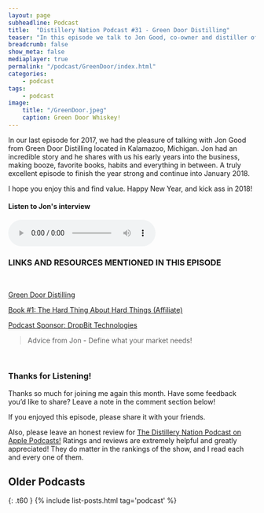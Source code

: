 ```yaml
---
layout: page
subheadline: Podcast
title:  "Distillery Nation Podcast #31 - Green Door Distilling"
teaser: "In this episode we talk to Jon Good, co-owner and distiller of Green Door Distilling"
breadcrumb: false
show_meta: false
mediaplayer: true
permalink: "/podcast/GreenDoor/index.html"
categories:
    - podcast
tags:
    - podcast
image:
    title: "/GreenDoor.jpeg"
    caption: Green Door Whiskey!
---
```

In our last episode for 2017, we had the pleasure of talking with Jon Good from Green Door Distilling located in Kalamazoo, Michigan. Jon had an incredible story and he shares with us his early years into the business, making booze, favorite books, habits and everything in between. A truly excellent episode to finish the year strong and continue into January 2018.

I hope you enjoy this and find value. Happy New Year, and kick ass in 2018!


<h4>Listen to Jon's interview</h4>
<audio src="http://www.mastrogiannisdistillery.com/distillerynation/2017/031-DNP-GreenDoor.mp3" type="audio/mp3" controls="controls"></audio>

<h3>LINKS AND RESOURCES MENTIONED IN THIS EPISODE</h3>
<br>

[Green Door Distilling][1]

[Book #1: The Hard Thing About Hard Things (Affiliate)][2]

[Podcast Sponsor: DropBit Technologies][3]

<blockquote>Advice from Jon - Define what your market needs!</blockquote>

 [1]: https://www.greendoordistilling.com/
 [2]: http://amzn.to/2DyYqNZ
 [3]: https://www.dropbit.io/
 

<br>
<h3>Thanks for Listening!</h3>

Thanks so much for joining me again this month. Have some feedback you’d like to share? Leave a note in the comment section below!

If you enjoyed this episode, please share it with your friends.

Also, please leave an honest review for [The Distillery Nation Podcast on Apple Podcasts!][5] Ratings and reviews are extremely helpful and greatly appreciated! They do matter in the rankings of the show, and I read each and every one of them.


[5]: https://itunes.apple.com/us/podcast/distillery-nation-podcast/id1040367741


## Older Podcasts
{: .t60 }
{% include list-posts.html tag='podcast' %}